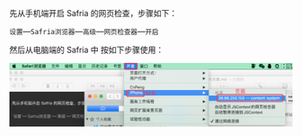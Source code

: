 先从手机端开启 Safria 的网页检查，步骤如下：

`设置`—`Safria浏览器`—`高级`—`网页检查器`—`开启`

然后从电脑端的 Safria 中 按如下步骤使用：

![](pics/1-Safria调试H5页面.png)